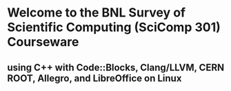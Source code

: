 # Welcome to the BNL Survey of Scientific Computing (SciComp 301) Courseware
## using C++ with Code::Blocks, Clang/LLVM, CERN ROOT, Allegro, and LibreOffice on Linux
